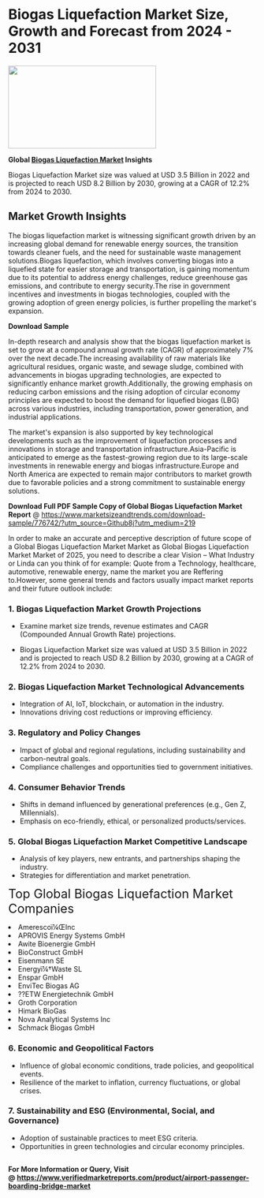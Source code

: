 <H1>Biogas Liquefaction Market Size, Growth and Forecast from 2024 - 2031</H1><img class="aligncenter size-medium wp-image-584254" src="https://thirdeyenews.in/wp-content/uploads/2024/09/Global-Market-Research-300x168.jpeg" alt="" width="300" height="168" /><p><strong>Global&nbsp;<a href="https://www.marketsizeandtrends.com/download-sample/776742/?utm_source=Github8j?utm_medium=219">Biogas Liquefaction Market</a> Insights</strong></p><p>Biogas Liquefaction Market size was valued at USD 3.5 Billion in 2022 and is projected to reach USD 8.2 Billion by 2030, growing at a CAGR of 12.2% from 2024 to 2030.</p><p><h2>Market Growth Insights</h2> <p>The biogas liquefaction market is witnessing significant growth driven by an increasing global demand for renewable energy sources, the transition towards cleaner fuels, and the need for sustainable waste management solutions.Biogas liquefaction, which involves converting biogas into a liquefied state for easier storage and transportation, is gaining momentum due to its potential to address energy challenges, reduce greenhouse gas emissions, and contribute to energy security.The rise in government incentives and investments in biogas technologies, coupled with the growing adoption of green energy policies, is further propelling the market's expansion.</p> <p><strong>Download Sample</strong></p> <p>In-depth research and analysis show that the biogas liquefaction market is set to grow at a compound annual growth rate (CAGR) of approximately 7% over the next decade.The increasing availability of raw materials like agricultural residues, organic waste, and sewage sludge, combined with advancements in biogas upgrading technologies, are expected to significantly enhance market growth.Additionally, the growing emphasis on reducing carbon emissions and the rising adoption of circular economy principles are expected to boost the demand for liquefied biogas (LBG) across various industries, including transportation, power generation, and industrial applications.</p> <p>The market's expansion is also supported by key technological developments such as the improvement of liquefaction processes and innovations in storage and transportation infrastructure.Asia-Pacific is anticipated to emerge as the fastest-growing region due to its large-scale investments in renewable energy and biogas infrastructure.Europe and North America are expected to remain major contributors to market growth due to favorable policies and a strong commitment to sustainable energy solutions.</p> <p><span class=""><strong>Download Full PDF Sample Copy of Global Biogas Liquefaction Market Report</strong> @ <a href="https://www.marketsizeandtrends.com/download-sample/776742/?utm_source=Github8j?utm_medium=219" target="_blank">https://www.marketsizeandtrends.com/download-sample/776742/?utm_source=Github8j?utm_medium=219</a></span></p><p>In order to make an accurate and perceptive description of future scope of a Global&nbsp;Biogas Liquefaction Market Market as Global&nbsp;Biogas Liquefaction Market Market of 2025, you need to describe a clear Vision &ndash; What Industry or Linda can you think of for example: Quote from a Technology, healthcare, automotive, renewable energy, name the market you are Reffering to.However, some general trends and factors usually impact market reports and their future outlook include:</p><h3>1.&nbsp;<strong>Biogas Liquefaction Market Growth Projections</strong></h3><ul><li>Examine market size trends, revenue estimates and CAGR (Compounded Annual Growth Rate) projections.</li><li><p>Biogas Liquefaction Market size was valued at USD 3.5 Billion in 2022 and is projected to reach USD 8.2 Billion by 2030, growing at a CAGR of 12.2% from 2024 to 2030.</p></li></ul><h3>2.&nbsp;<strong>Biogas Liquefaction Market Technological Advancements</strong></h3><ul><li>Integration of AI, IoT, blockchain, or automation in the industry.</li><li>Innovations driving cost reductions or improving efficiency.</li></ul><h3>3.&nbsp;<strong>Regulatory and Policy Changes</strong></h3><ul><li>Impact of global and regional regulations, including sustainability and carbon-neutral goals.</li><li>Compliance challenges and opportunities tied to government initiatives.</li></ul><h3>4.&nbsp;<strong>Consumer Behavior Trends</strong></h3><ul><li>Shifts in demand influenced by generational preferences (e.g., Gen Z, Millennials).</li><li>Emphasis on eco-friendly, ethical, or personalized products/services.</li></ul><h3>5.&nbsp;<strong>Global Biogas Liquefaction Market Competitive Landscape</strong></h3><ul><li>Analysis of key players, new entrants, and partnerships shaping the industry.</li><li>Strategies for differentiation and market penetration.</li></ul><p data-pm-slice="1 1 []"><span style="color: inherit; font-family: inherit; font-size: 25px;">Top Global Biogas Liquefaction Market Companies</span></p><div class="" data-test-id=""><p><li>Amerescoï¼ŒInc</li><li> APROVIS Energy Systems GmbH</li><li> Awite Bioenergie GmbH</li><li> BioConstruct GmbH</li><li> Eisenmann SE</li><li> Energyï¼†Waste SL</li><li> Enspar GmbH</li><li> EnviTec Biogas AG</li><li> ??ETW Energietechnik GmbH</li><li> Groth Corporation</li><li> Himark BioGas</li><li> Nova Analytical Systems Inc</li><li> Schmack Biogas GmbH</li></p></div><h3>6.&nbsp;<strong>Economic and Geopolitical Factors</strong></h3><ul><li>Influence of global economic conditions, trade policies, and geopolitical events.</li><li>Resilience of the market to inflation, currency fluctuations, or global crises.</li></ul><h3>7.&nbsp;<strong>Sustainability and ESG (Environmental, Social, and Governance)</strong></h3><ul><li>Adoption of sustainable practices to meet ESG criteria.</li><li>Opportunities in green technologies and circular economy principles.</li></ul><h2><strong style="font-size: 14px;">For More Information or Query, Visit @&nbsp;</strong><a style="background-color: #ffffff; font-size: 14px;" href="https://www.marketsizeandtrends.com/report/biogas-liquefaction-market/" target="_blank">https://www.verifiedmarketreports.com/product/airport-passenger-boarding-bridge-market</a></h2>